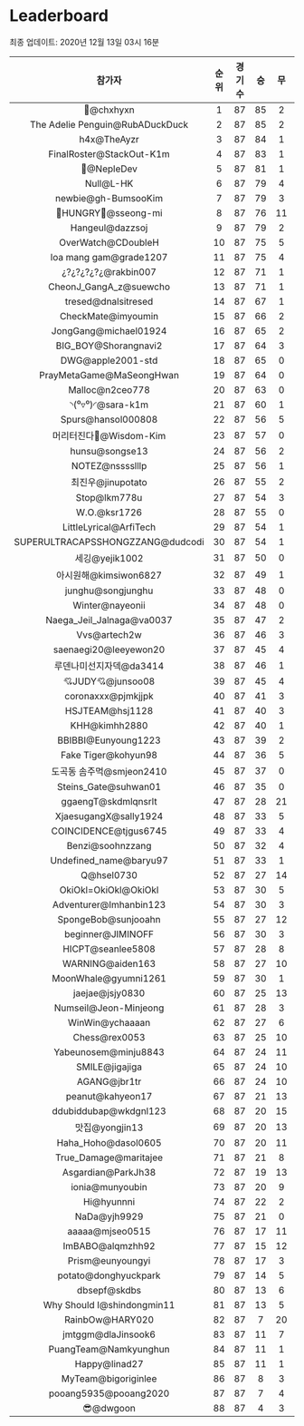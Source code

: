 # Leaderboard
최종 업데이트: 2020년 12월 13일 03시 16분




| 참가자 | 순위 | 경기수 | 승 | 무 | 패 | 승점 |
|:---:|:---:|:---:|:---:|:---:|:---:|:---:|
| 👑@chxhyxn | 1 | 87 | 85 | 2 | 0 | 257 |
| The Adelie Penguin@RubADuckDuck | 2 | 87 | 85 | 2 | 0 | 257 |
| h4x@TheAyzr | 3 | 87 | 84 | 1 | 2 | 253 |
| FinalRoster@StackOut-K1m | 4 | 87 | 83 | 1 | 3 | 250 |
| 🥈@NepleDev | 5 | 87 | 81 | 1 | 5 | 244 |
| Null@L-HK | 6 | 87 | 79 | 4 | 4 | 241 |
| newbie@gh-BumsooKim | 7 | 87 | 79 | 3 | 5 | 240 |
| 🍗HUNGRY🍗@sseong-mi | 8 | 87 | 76 | 11 | 0 | 239 |
| Hangeul@dazzsoj | 9 | 87 | 79 | 2 | 6 | 239 |
| OverWatch@CDoubleH | 10 | 87 | 75 | 5 | 7 | 230 |
| loa mang gam@grade1207 | 11 | 87 | 75 | 4 | 8 | 229 |
| ¿?¿?¿?¿?¿@rakbin007 | 12 | 87 | 71 | 1 | 15 | 214 |
| CheonJ_GangA_z@suewcho | 13 | 87 | 71 | 1 | 15 | 214 |
| tresed@dnalsitresed | 14 | 87 | 67 | 1 | 19 | 202 |
| CheckMate@imyoumin | 15 | 87 | 66 | 2 | 19 | 200 |
| JongGang@michael01924 | 16 | 87 | 65 | 2 | 20 | 197 |
| BIG_BOY@Shorangnavi2 | 17 | 87 | 64 | 3 | 20 | 195 |
| DWG@apple2001-std | 18 | 87 | 65 | 0 | 22 | 195 |
| PrayMetaGame@MaSeongHwan | 19 | 87 | 64 | 0 | 23 | 192 |
| Malloc@n2ceo778 | 20 | 87 | 63 | 0 | 24 | 189 |
| ◝(⁰▿⁰)◜@sara-k1m | 21 | 87 | 60 | 1 | 26 | 181 |
| Spurs@hansol000808 | 22 | 87 | 56 | 5 | 26 | 173 |
| 머리터진다🤯@Wisdom-Kim | 23 | 87 | 57 | 0 | 30 | 171 |
| hunsu@songse13 | 24 | 87 | 56 | 2 | 29 | 170 |
| NOTEZ@nsssslllp | 25 | 87 | 56 | 1 | 30 | 169 |
| 최진우@jinupotato | 26 | 87 | 55 | 2 | 30 | 167 |
| Stop@lkm778u | 27 | 87 | 54 | 3 | 30 | 165 |
| W.O.@ksr1726 | 28 | 87 | 55 | 0 | 32 | 165 |
| LittleLyrical@ArfiTech | 29 | 87 | 54 | 1 | 32 | 163 |
| SUPERULTRACAPSSHONGZZANG@dudcodi | 30 | 87 | 54 | 1 | 32 | 163 |
| 세깅@yejik1002 | 31 | 87 | 50 | 0 | 37 | 150 |
| 아시원해@kimsiwon6827 | 32 | 87 | 49 | 1 | 37 | 148 |
| junghu@songjunghu | 33 | 87 | 48 | 0 | 39 | 144 |
| Winter@nayeonii | 34 | 87 | 48 | 0 | 39 | 144 |
| Naega_Jeil_Jalnaga@va0037 | 35 | 87 | 47 | 2 | 38 | 143 |
| Vvs@artech2w | 36 | 87 | 46 | 3 | 38 | 141 |
| saenaegi20@leeyewon20 | 37 | 87 | 45 | 4 | 38 | 139 |
| 루덴나미선지자덱@da3414 | 38 | 87 | 46 | 1 | 40 | 139 |
| 💘JUDY💘@junsoo08 | 39 | 87 | 45 | 4 | 38 | 139 |
| coronaxxx@pjmkjjpk | 40 | 87 | 41 | 3 | 43 | 126 |
| HSJTEAM@hsj1128 | 41 | 87 | 40 | 3 | 44 | 123 |
| KHH@kimhh2880 | 42 | 87 | 40 | 1 | 46 | 121 |
| BBIBBI@Eunyoung1223 | 43 | 87 | 39 | 2 | 46 | 119 |
| Fake Tiger@kohyun98 | 44 | 87 | 36 | 5 | 46 | 113 |
| 도곡동 솜주먹@smjeon2410 | 45 | 87 | 37 | 0 | 50 | 111 |
| Steins_Gate@suhwan01 | 46 | 87 | 35 | 0 | 52 | 105 |
| ggaengT@skdmlqnsrlt | 47 | 87 | 28 | 21 | 38 | 105 |
| XjaesugangX@sally1924 | 48 | 87 | 33 | 5 | 49 | 104 |
| COINCIDENCE@tjgus6745 | 49 | 87 | 33 | 4 | 50 | 103 |
| Benzi@soohnzzang | 50 | 87 | 32 | 4 | 51 | 100 |
| Undefined_name@baryu97 | 51 | 87 | 33 | 1 | 53 | 100 |
| Q@hsel0730 | 52 | 87 | 27 | 14 | 46 | 95 |
| OkiOkl=OkiOkl@OkiOkl | 53 | 87 | 30 | 5 | 52 | 95 |
| Adventurer@Imhanbin123 | 54 | 87 | 30 | 3 | 54 | 93 |
| SpongeBob@sunjooahn | 55 | 87 | 27 | 12 | 48 | 93 |
| beginner@JIMINOFF | 56 | 87 | 30 | 3 | 54 | 93 |
| HICPT@seanlee5808 | 57 | 87 | 28 | 8 | 51 | 92 |
| WARNING@aiden163 | 58 | 87 | 27 | 10 | 50 | 91 |
| MoonWhale@gyumni1261 | 59 | 87 | 30 | 1 | 56 | 91 |
| jaejae@jsjy0830 | 60 | 87 | 25 | 13 | 49 | 88 |
| Numseil@Jeon-Minjeong | 61 | 87 | 28 | 3 | 56 | 87 |
| WinWin@ychaaaan | 62 | 87 | 27 | 6 | 54 | 87 |
| Chess@rex0053 | 63 | 87 | 25 | 10 | 52 | 85 |
| Yabeunosem@minju8843 | 64 | 87 | 24 | 11 | 52 | 83 |
| SMILE@jigajiga | 65 | 87 | 24 | 10 | 53 | 82 |
| AGANG@jbr1tr | 66 | 87 | 24 | 10 | 53 | 82 |
| peanut@kahyeon17 | 67 | 87 | 21 | 13 | 53 | 76 |
| ddubiddubap@wkdgnl123 | 68 | 87 | 20 | 15 | 52 | 75 |
| 맛집@yongjin13 | 69 | 87 | 20 | 13 | 54 | 73 |
| Haha_Hoho@dasol0605 | 70 | 87 | 20 | 11 | 56 | 71 |
| True_Damage@maritajee | 71 | 87 | 21 | 8 | 58 | 71 |
| Asgardian@ParkJh38 | 72 | 87 | 19 | 13 | 55 | 70 |
| ionia@munyoubin | 73 | 87 | 20 | 9 | 58 | 69 |
| Hi@hyunnni | 74 | 87 | 22 | 2 | 63 | 68 |
| NaDa@yjh9929 | 75 | 87 | 21 | 0 | 66 | 63 |
| aaaaa@mjseo0515 | 76 | 87 | 17 | 11 | 59 | 62 |
| ImBABO@alqmzhh92 | 77 | 87 | 15 | 12 | 60 | 57 |
| Prism@eunyoungyi | 78 | 87 | 17 | 3 | 67 | 54 |
| potato@donghyuckpark | 79 | 87 | 14 | 5 | 68 | 47 |
| dbsepf@skdbs | 80 | 87 | 13 | 6 | 68 | 45 |
| Why Should I@shindongmin11 | 81 | 87 | 13 | 5 | 69 | 44 |
| RainbOw@HARY020 | 82 | 87 | 7 | 20 | 60 | 41 |
| jmtggm@dlaJinsook6 | 83 | 87 | 11 | 7 | 69 | 40 |
| PuangTeam@Namkyunghun | 84 | 87 | 11 | 1 | 75 | 34 |
| Happy@linad27 | 85 | 87 | 11 | 1 | 75 | 34 |
| MyTeam@bigoriginlee | 86 | 87 | 8 | 3 | 76 | 27 |
| pooang5935@pooang2020 | 87 | 87 | 7 | 4 | 76 | 25 |
| 😎@dwgoon | 88 | 87 | 4 | 3 | 80 | 15 |